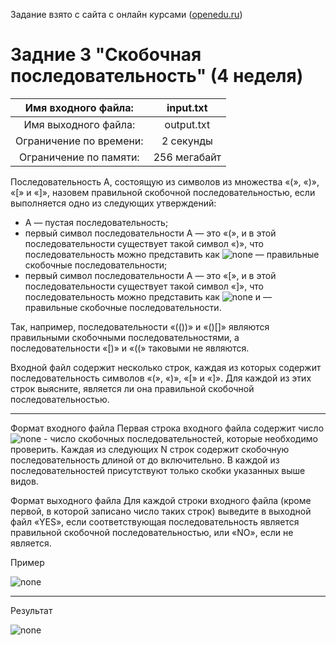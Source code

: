 Задание взято с сайта с онлайн курсами ([openedu.ru](https://courses.openedu.ru))

# Задние 3 "Скобочная последовательность" (4 неделя)
| Имя входного файла: | input.txt |
|:--------------------:|:----------:|
| Имя выходного файла: | output.txt |
| Ограничение по времени: | 2 секунды |
| Ограничение по памяти: | 256 мегабайт |

Последовательность A, состоящую из символов из множества «(», «)», «[» и «]», назовем правильной скобочной последовательностью, если выполняется одно из следующих утверждений:

* A — пустая последовательность;
* первый символ последовательности A — это «(», и в этой последовательности существует такой символ «)», что последовательность можно представить как ![none](https://github.com/Bloodies/University.Projects/blob/master/Course%202/AaDS%20(Algorithms%20and%20data%20structures)/Algorithms%20Practice%20(ITMO)/Resources/txt_w4_t3_1.png) — правильные скобочные последовательности;
* первый символ последовательности A — это «[», и в этой последовательности существует такой символ «]», что последовательность можно представить как ![none](https://github.com/Bloodies/University.Projects/blob/master/Course%202/AaDS%20(Algorithms%20and%20data%20structures)/Algorithms%20Practice%20(ITMO)/Resources/txt_w4_t3_2.png) и  — правильные скобочные последовательности.

Так, например, последовательности «(())» и «()[]» являются правильными скобочными последовательностями, а последовательности «[)» и «((» таковыми не являются.

Входной файл содержит несколько строк, каждая из которых содержит последовательность символов «(», «)», «[» и «]». Для каждой из этих строк выясните, является ли она правильной скобочной последовательностью.
__________________
Формат входного файла
Первая строка входного файла содержит число ![none](https://github.com/Bloodies/University.Projects/blob/master/Course%202/AaDS%20(Algorithms%20and%20data%20structures)/Algorithms%20Practice%20(ITMO)/Resources/txt_w4_t3_3.png) - число скобочных последовательностей, которые необходимо проверить. Каждая из следующих N строк содержит скобочную последовательность длиной от  до  включительно. В каждой из последовательностей присутствуют только скобки указанных выше видов.

Формат выходного файла
Для каждой строки входного файла (кроме первой, в которой записано число таких строк) выведите в выходной файл «YES», если соответствующая последовательность является правильной скобочной последовательностью, или «NO», если не является.

Пример

![none](https://github.com/Bloodies/University.Projects/blob/master/Course%202/AaDS%20(Algorithms%20and%20data%20structures)/Algorithms%20Practice%20(ITMO)/Resources/format_w4_t3.png)
__________________
Результат

![none](https://github.com/Bloodies/University.Projects/blob/master/Course%202/AaDS%20(Algorithms%20and%20data%20structures)/Algorithms%20Practice%20(ITMO)/Resources/result_w4_t3.png)
